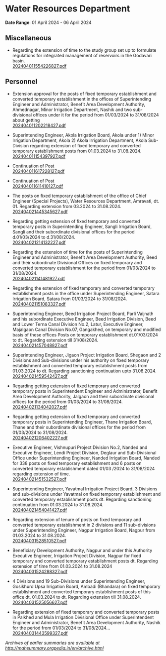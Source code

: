 # Water Resources Department

**Date Range**: 01 April 2024 - 06 April 2024


## Miscellaneous
- Regarding the extension of time to the study group set up to formulate regulations for integrated management of reservoirs in the Godavari basin.\
  [202404011554226827.pdf](https://gr.maharashtra.gov.in/Site/Upload/Government%20Resolutions/English/202404011554226827.pdf)

## Personnel
- Extension approval for the posts of fixed temporary establishment and converted temporary establishment in the offices of Superintending Engineer and Administrator, Benefit Area Development Authority, Ahmednagar, Minor Irrigation Department, Nashik and two sub-divisional offices under it for the period from 01/03/2024 to 31/08/2024 about getting\
  [202404011202218427.pdf](https://gr.maharashtra.gov.in/Site/Upload/Government%20Resolutions/English/202404011202218427.pdf)

- Superintending Engineer, Akola Irrigation Board, Akola under 1) Minor Irrigation Department, Akola 2) Akola Irrigation Department, Akola Sub-Division regarding extension of fixed temporary and converted temporary establishment posts from 01.03.2024 to 31.08.2024.\
  [202404011154397927.pdf](https://gr.maharashtra.gov.in/Site/Upload/Government%20Resolutions/English/202404011154397927.pdf)

- Continuation of Post\
  [202404011617228127.pdf](https://gr.maharashtra.gov.in/Site/Upload/Government%20Resolutions/English/202404011617228127.pdf)

- Continuation of Post\
  [202404011611410127.pdf](https://gr.maharashtra.gov.in/Site/Upload/Government%20Resolutions/English/202404011611410127.pdf)

- The posts on fixed temporary establishment of the office of Chief Engineer (Special Projects), Water Resources Department, Amravati, dt. 01. Regarding extension from 03.2024 to 31.08.2024.\
  [202404021445345627.pdf](https://gr.maharashtra.gov.in/Site/Upload/Government%20Resolutions/English/202404021445345627.pdf)

- Regarding getting extension of fixed temporary and converted temporary posts in Superintending Engineer, Sangli Irrigation Board, Sangli and their subordinate divisional offices for the period d.01/03/2024 to d.31/08/2024.\
  [202404021214132227.pdf](https://gr.maharashtra.gov.in/Site/Upload/Government%20Resolutions/English/202404021214132227.pdf)

- Regarding the extension of time for the posts of Superintending Engineer and Administrator, Benefit Area Development Authority, Beed and their subordinate Divisional Offices on fixed temporary and converted temporary establishment for the period from 01/03/2024 to 31/08/2024.\
  [202404021141481927.pdf](https://gr.maharashtra.gov.in/Site/Upload/Government%20Resolutions/English/202404021141481927.pdf)

- Regarding the extension of fixed temporary and converted temporary establishment posts in the office under Superintending Engineer, Satara Irrigation Board, Satara from 01/03/2024 to 31/08/2024.\
  [202404021151083327.pdf](https://gr.maharashtra.gov.in/Site/Upload/Government%20Resolutions/English/202404021151083327.pdf)

- Superintending Engineer, Beed Irrigation Project Board, Parli Vaijnath and his subordinate Executive Engineer, Beed Irrigation Division, Beed and Lower Terna Canal Division No.2, Latur, Executive Engineer, Majalgaon Canal Division No.07, Gangakhed, on temporary and modified basis of these offices Posts on temporary establishment dt.01/03/2024 to dt. Regarding extension till 31/08/2024.\
  [202404021457048827.pdf](https://gr.maharashtra.gov.in/Site/Upload/Government%20Resolutions/English/202404021457048827.pdf)

- Superintending Engineer, Jigaon Project Irrigation Board, Shegaon and 2 Divisions and Sub-divisions under his authority on fixed temporary establishment and converted temporary establishment posts from 01.03.2024 to dt. Regarding sanctioning continuation upto 31.08.2024.\
  [202404021459542427.pdf](https://gr.maharashtra.gov.in/Site/Upload/Government%20Resolutions/English/202404021459542427.pdf)

- Regarding getting extension of fixed temporary and converted temporary posts in Superintendent Engineer and Administrator, Benefit Area Development Authority, Jalgaon and their subordinate divisional offices for the period from 01/03/2024 to 31/08/2024.\
  [202404021134042027.pdf](https://gr.maharashtra.gov.in/Site/Upload/Government%20Resolutions/English/202404021134042027.pdf)

- Regarding getting extension of fixed temporary and converted temporary posts in Superintending Engineer, Thane Irrigation Board, Thane and their subordinate divisional offices for the period from 01/03/2024 to 31/08/2024.\
  [202404021206402227.pdf](https://gr.maharashtra.gov.in/Site/Upload/Government%20Resolutions/English/202404021206402227.pdf)

- Executive Engineer, Vishnupuri Project Division No.2, Nanded and Executive Engineer, Lendi Project Division, Deglaur and Sub-Divisional Office under Superintending Engineer, Nanded Irrigation Board, Nanded for 338 posts on fixed temporary establishment and 6 posts on converted temporary establishment dated 01/03 /2024 to 31/08/2024 regarding extension of time.\
  [202404021451532527.pdf](https://gr.maharashtra.gov.in/Site/Upload/Government%20Resolutions/English/202404021451532527.pdf)

- Superintending Engineer, Yavatmal Irrigation Project Board, 3 Divisions and sub-divisions under Yavatmal on fixed temporary establishment and converted temporary establishment posts dt. Regarding sanctioning continuation from 01.03.2024 to 31.08.2024.\
  [202404021454041427.pdf](https://gr.maharashtra.gov.in/Site/Upload/Government%20Resolutions/English/202404021454041427.pdf)

- Regarding extension of tenure of posts on fixed temporary and converted temporary establishment in 2 divisions and 11 sub-divisions under Superintending Engineer, Nagpur Irrigation Board, Nagpur from 01.03.2024 to 31.08.2024.\
  [202404031528510527.pdf](https://gr.maharashtra.gov.in/Site/Upload/Government%20Resolutions/English/202404031528510527.pdf)

- Beneficiary Development Authority, Nagpur and under this Authority Executive Engineer, Irrigation Project Division, Nagpur for fixed temporary and converted temporary establishment posts dt. Regarding extension of time from 01.03.2024 to 31.08.2024\
  [202404031524288327.pdf](https://gr.maharashtra.gov.in/Site/Upload/Government%20Resolutions/English/202404031524288327.pdf)

- 4 Divisions and 19 Sub-Divisions under Superintending Engineer, Gosikhurd Upsa Irrigation Board, Ambadi (Bhandara) on fixed temporary establishment and converted temporary establishment posts of this office dt. 01.03.2024 to dt. Regarding extension till 31.08.2024.\
  [202404031525056627.pdf](https://gr.maharashtra.gov.in/Site/Upload/Government%20Resolutions/English/202404031525056627.pdf)

- Regarding extension of fixed temporary and converted temporary posts in Palkhed and Mula Irrigation Divisional Office under Superintendent Engineer and Administrator, Benefit Area Development Authority, Nashik for the period from 01/03/2024 to 31/08/2024...\
  [202404031443599327.pdf](https://gr.maharashtra.gov.in/Site/Upload/Government%20Resolutions/English/202404031443599327.pdf)


*Archives of earlier summaries are available at http://mahsummary.orgpedia.in/en/archive.html*